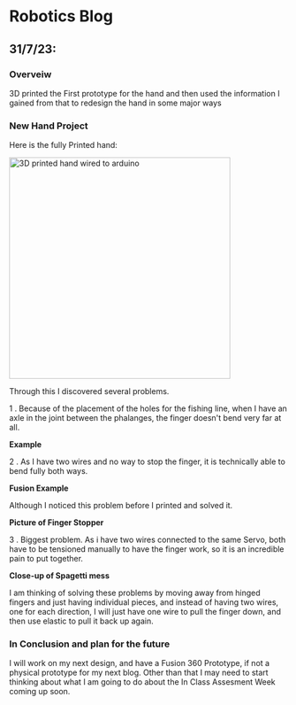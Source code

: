 # Robotics Blog 

## 31/7/23: 

### Overveiw

3D printed the First prototype for the hand and then used the information I gained from that to redesign the hand in some major ways

### New Hand Project

Here is the fully Printed hand:

<img src="../Images/Wired up hand.heic" width=400px alt="3D printed hand wired to arduino">

Through this I discovered several problems.

1 . Because of the placement of the holes for the fishing line, when I have an axle in the joint between the phalanges, the finger doesn't bend very far at all.

**Example**

2 . As I have two wires and no way to stop the finger, it is technically able to bend fully both ways.

**Fusion Example**

Although I noticed this problem before I printed and solved it.

**Picture of Finger Stopper**

3 . Biggest problem. As i have two wires connected to the same Servo, both have to be tensioned manually to have the finger work, so it is an incredible pain to put together.

**Close-up of Spagetti mess**

I am thinking of solving these problems by moving away from hinged fingers and just having individual pieces, and instead of having two wires, one for each direction, I will just have one wire to pull the finger down, and then use elastic to pull it back up again.


### In Conclusion and plan for the future

I will work on my next design, and have a Fusion 360 Prototype, if not a physical prototype for my next blog. Other than that I may need to start thinking about what I am going to do about the In Class Assesment Week coming up soon.